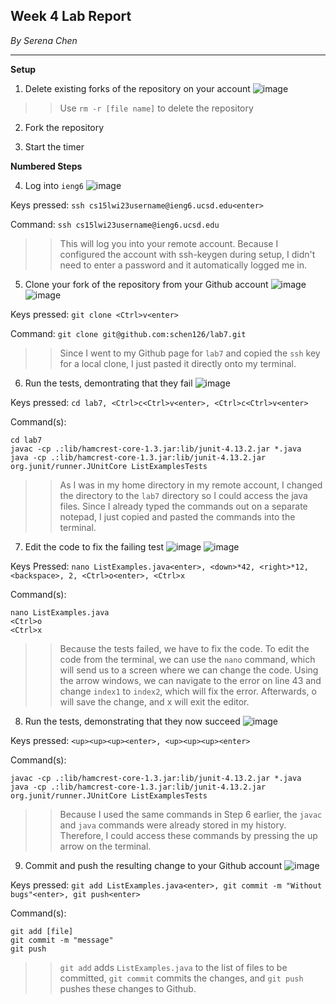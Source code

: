 ## Week 4 Lab Report
*By Serena Chen*

---
**Setup**
1) Delete existing forks of the repository on your account
![image](https://user-images.githubusercontent.com/86854157/221533090-e1bbb7d1-1d7c-4aee-8ab1-32783f5be427.png)

>> Use `rm -r [file name]` to delete the repository

2) Fork the repository

3) Start the timer


**Numbered Steps**

4) Log into `ieng6`
![image](https://user-images.githubusercontent.com/86854157/221532092-96ed734d-f2ec-42c9-8eee-54e1239e5644.png)


Keys pressed: `ssh cs15lwi23username@ieng6.ucsd.edu<enter>`

Command: `ssh cs15lwi23username@ieng6.ucsd.edu`
>> This will log you into your remote account. Because I configured the account with ssh-keygen during setup, I didn't need to enter a password and it automatically logged me in.

5) Clone your fork of the repository from your Github account
![image](https://user-images.githubusercontent.com/86854157/221534801-854861b0-865c-484d-a8aa-5e73b3b8fbb2.png)
![image](https://user-images.githubusercontent.com/86854157/221533885-93bf2a9f-58a3-440b-9213-53b3267e155e.png)

Keys pressed: `git clone <Ctrl>v<enter>`

Command: `git clone git@github.com:schen126/lab7.git`
>> Since I went to my Github page for `lab7` and copied the `ssh` key for a local clone, I just pasted it directly onto my terminal.

6) Run the tests, demontrating that they fail
![image](https://user-images.githubusercontent.com/86854157/221540020-c24c1998-29e2-469e-9586-cf1f15cce13a.png)

Keys pressed: `cd lab7, <Ctrl>c<Ctrl>v<enter>, <Ctrl>c<Ctrl>v<enter>`

Command(s):
```
cd lab7
javac -cp .:lib/hamcrest-core-1.3.jar:lib/junit-4.13.2.jar *.java
java -cp .:lib/hamcrest-core-1.3.jar:lib/junit-4.13.2.jar org.junit/runner.JUnitCore ListExamplesTests
```
>> As I was in my home directory in my remote account, I changed the directory to the `lab7` directory so I could access the java files. Since I already typed the commands out on a separate notepad, I just copied and pasted the commands into the terminal.

7) Edit the code to fix the failing test
![image](https://user-images.githubusercontent.com/86854157/221538367-815abc25-c047-41ca-9abe-930bf2062585.png)
![image](https://user-images.githubusercontent.com/86854157/221537603-7fe4bf3d-1f0b-4892-bb54-f3582cfaa0ca.png)

Keys Pressed: `nano ListExamples.java<enter>, <down>*42, <right>*12, <backspace>, 2, <Ctrl>o<enter>, <Ctrl>x`

Command(s):
```
nano ListExamples.java
<Ctrl>o
<Ctrl>x
```
>> Because the tests failed, we have to fix the code. To edit the code from the terminal, we can use the `nano` command, which will send us to a screen where we can change the code. Using the arrow windows, we can navigate to the error on line 43 and change `index1` to `index2`, which will fix the error. Afterwards, <Ctrl>o will save the change, and <Ctrl>x will exit the editor.

8) Run the tests, demonstrating that they now succeed
![image](https://user-images.githubusercontent.com/86854157/221539165-ecdc46e6-ea22-401d-a22e-b9e67dd4daf0.png)

Keys pressed: `<up><up><up><enter>, <up><up><up><enter>`

Command(s):
```
javac -cp .:lib/hamcrest-core-1.3.jar:lib/junit-4.13.2.jar *.java
java -cp .:lib/hamcrest-core-1.3.jar:lib/junit-4.13.2.jar org.junit/runner.JUnitCore ListExamplesTests
```
>>Because I used the same commands in Step 6 earlier, the `javac` and `java` commands were already stored in my history. Therefore, I could access these commands by pressing the up arrow on the terminal.

9) Commit and push the resulting change to your Github account
![image](https://user-images.githubusercontent.com/86854157/221541613-77f69e33-9a17-45d8-a090-6cb3966788b9.png)

Keys pressed: `git add ListExamples.java<enter>, git commit -m "Without bugs"<enter>, git push<enter>`

Command(s):
 ```
 git add [file]
 git commit -m "message"
 git push
 ```
 >> `git add` adds `ListExamples.java` to the list of files to be committed, `git commit` commits the changes, and `git push` pushes these changes to Github.

